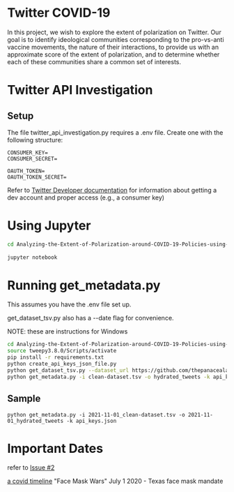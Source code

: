 # Twitter COVID-19
In this project, we wish to explore the extent of polarization on Twitter. Our goal is to identify ideological communities corresponding to the pro-vs-anti vaccine movements, the nature of their interactions, to provide us with an approximate score of the extent of polarization, and to determine whether each of these communities share a common set of interests.

# Twitter API Investigation
## Setup
The file twitter_api_investigation.py requires a .env file. Create one with the following structure:
```
CONSUMER_KEY=
CONSUMER_SECRET=

OAUTH_TOKEN=
OAUTH_TOKEN_SECRET=
```
Refer to [Twitter Developer documentation](https://developer.twitter.com/en/docs/apps/overview) for information about getting a dev account and proper access (e.g., a consumer key)

# Using Jupyter
``` bash
cd Analyzing-the-Extent-of-Polarization-around-COVID-19-Policies-using-Social-Media/
 
jupyter notebook
```
# Running get_metadata.py
This assumes you have the .env file set up.

get_dataset_tsv.py also has a --date flag for convenience.

NOTE: these are instructions for Windows
``` bash
cd Analyzing-the-Extent-of-Polarization-around-COVID-19-Policies-using-Social-Media/tutorial
source tweepy3.8.0/Scripts/activate
pip install -r requirements.txt
python create_api_keys_json_file.py
python get_dataset_tsv.py --dataset_url https://github.com/thepanacealab/covid19_twitter/blob/master/dailies/2021-01-20/2021-01-20_clean-dataset.tsv.gz?raw=true
python get_metadata.py -i clean-dataset.tsv -o hydrated_tweets -k api_keys.json
```
## Sample
```
python get_metadata.py -i 2021-11-01_clean-dataset.tsv -o 2021-11-01_hydrated_tweets -k api_keys.json
```
# Important Dates
refer to [Issue #2](https://github.com/cagri32/Analyzing-the-Extent-of-Polarization-around-COVID-19-Policies-using-Social-Media/issues/2#issuecomment-970665240)

[a covid timeline](https://blog.cheapism.com/how-we-got-coronavirus/#slide=24)
"Face Mask Wars" July 1 2020 - Texas face mask mandate